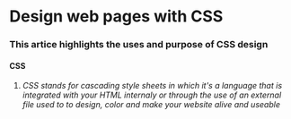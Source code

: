# **Design web pages with CSS**
  

### **This artice highlights the uses and purpose of CSS design**


#### **CSS**

1. *CSS stands for cascading style sheets in which it's a language that is integrated with your HTML internaly or through the use of an external file used to to design, color and make your website alive and useable*

